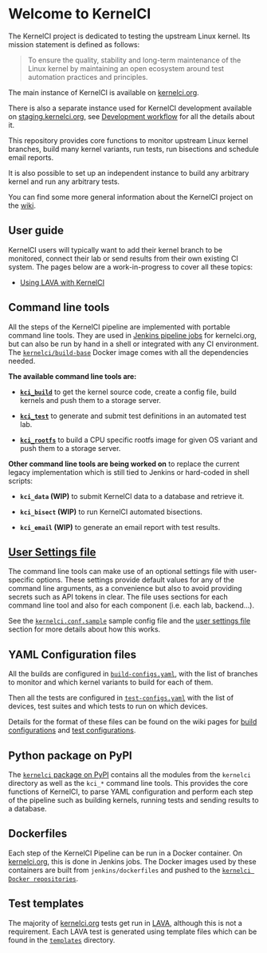# Welcome to KernelCI

The KernelCI project is dedicated to testing the upstream Linux kernel.  Its
mission statement is defined as follows:

> To ensure the quality, stability and long-term maintenance of the Linux
> kernel by maintaining an open ecosystem around test automation practices and
> principles.

The main instance of KernelCI is available on
[kernelci.org](https://kernelci.org).

There is also a separate instance used for KernelCI development available on
[staging.kernelci.org](https://staging.kernelci.org), see [Development
workflow](doc/staging.md) for all the details about it.

This repository provides core functions to monitor upstream Linux kernel
branches, build many kernel variants, run tests, run bisections and schedule
email reports.

It is also possible to set up an independent instance to build any arbitrary
kernel and run any arbitrary tests.

You can find some more general information about the KernelCI project on the
[wiki](https://github.com/kernelci/kernelci-doc/wiki/KernelCI).


## User guide

KernelCI users will typically want to add their kernel branch to be monitored,
connect their lab or send results from their own existing CI system.  The pages
below are a work-in-progress to cover all these topics:

* [Using LAVA with KernelCI](doc/lava.md)


## Command line tools

All the steps of the KernelCI pipeline are implemented with portable command
line tools.  They are used in [Jenkins pipeline
jobs](https://github.com/kernelci/kernelci-jenkins/tree/master/jobs) for
kernelci.org, but can also be run by hand in a shell or integrated with any CI
environment.  The
[`kernelci/build-base`](https://hub.docker.com/r/kernelci/build-base) Docker
image comes with all the dependencies needed.

**The available command line tools are:**

* **[`kci_build`](doc/kci_build.md)** to get the kernel source code, create a
  config file, build kernels and push them to a storage server.

* **[`kci_test`](doc/kci_test.md)** to generate and submit test definitions in
  an automated test lab.

* **[`kci_rootfs`](doc/kci_rootfs.md)** to build a CPU specific rootfs image
  for given OS variant and push them to a storage server.

**Other command line tools are being worked on** to replace the current legacy
implementation which is still tied to Jenkins or hard-coded in shell scripts:

* **`kci_data` (WIP)** to submit KernelCI data to a database and retrieve it.

* **`kci_bisect` (WIP)** to run KernelCI automated bisections.

* **`kci_email` (WIP)** to generate an email report with test results.


## [User Settings file](doc/settings.md)

The command line tools can make use of an optional settings file with
user-specific options.  These settings provide default values for any of the
command line arguments, as a convenience but also to avoid providing secrets
such as API tokens in clear.  The file uses sections for each command line tool
and also for each component (i.e. each lab, backend...).

See the [`kernelci.conf.sample`](kernelci.conf.sample) sample config file and
the [user settings file](doc/settings.md) section for more details about how
this works.

## YAML Configuration files

All the builds are configured in
[`build-configs.yaml`](https://github.com/kernelci/kernelci-core/blob/master/build-configs.yaml),
with the list of branches to monitor and which kernel variants to build for
each of them.

Then all the tests are configured in
[`test-configs.yaml`](https://github.com/kernelci/kernelci-core/blob/master/test-configs.yaml)
with the list of devices, test suites and which tests to run on which devices.

Details for the format of these files can be found on the wiki pages for [build
configurations](https://github.com/kernelci/kernelci-doc/wiki/Build-configurations)
and [test
configurations](https://github.com/kernelci/kernelci-doc/wiki/Test-configurations).


## Python package on PyPI

The [`kernelci` package on PyPI](https://pypi.org/project/kernelci/) contains
all the modules from the `kernelci` directory as well as the `kci_*` command
line tools.  This provides the core functions of KernelCI, to parse YAML
configuration and perform each step of the pipeline such as building kernels,
running tests and sending results to a database.


## Dockerfiles

Each step of the KernelCI Pipeline can be run in a Docker container.  On
[kernelci.org](https://kernelci.org), this is done in Jenkins jobs.  The Docker
images used by these containers are built from `jenkins/dockerfiles` and pushed
to the [`kernelci Docker
repositories`](https://cloud.docker.com/u/kernelci/repository/list).


## Test templates

The majority of [kernelci.org](https://kernelci.org) tests get run in
[LAVA](https://lavasoftware.org/), although this is not a requirement.  Each
LAVA test is generated using template files which can be found in the
[`templates`](https://github.com/kernelci/kernelci-core/tree/master/templates)
directory.
